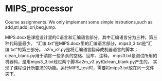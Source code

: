 # MIPS_processor
Course assignments.
We only implement some simple instrutions,such as add,stl,addi,ori,beq,jump.

MIPS.docx是课程设计里的C语言和汇编语言部分，其中汇编语言分为三种，第三种代码量最少。
“汇编.txt”是MIPS.docx里的汇编语言部分，mips3_3.txt是“汇编.txt”的第三部分。
a2m_v2.py是将汇编语言翻译成机器语言的脚本；clean_blank.py用于清除一些多余的空格、回车、注释。
mips3.txt是测试所用的机器码，是用mips3_3.txt经过两个脚本a2m_v2.py和clean_blank.py产生的。
实现了课程设计所要求的功能。运行MIPS_test时，需要将mips3.txt放在同一文件夹下。
